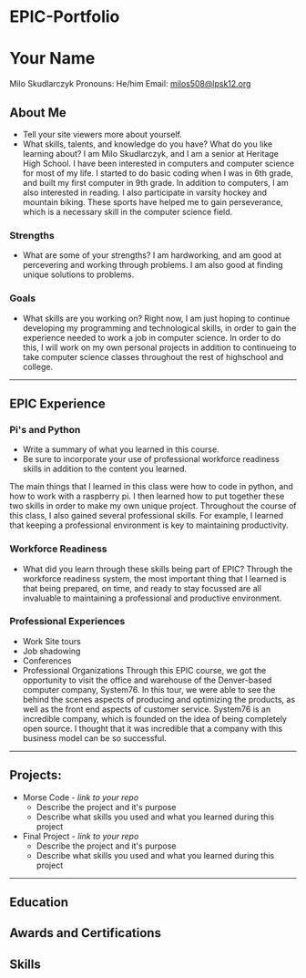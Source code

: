 # EPIC-Portfolio

# Your Name
Milo Skudlarczyk
Pronouns: He/him
Email: milos508@lpsk12.org
## About Me
* Tell your site viewers more about yourself.
* What skills, talents, and knowledge do you have? What do you like learning about?
I am Milo Skudlarczyk, and I am a senior at Heritage High School. I have been interested in computers and computer science for most of my life. I started to do basic coding when I was in 6th grade, and built my first computer in 9th grade. In addition to computers, I am also interested in reading. I also participate in varsity hockey and mountain biking. These sports have helped me to gain perseverance, which is a necessary skill in the computer science field.
### Strengths
- What are some of your strengths?
I am hardworking, and am good at percevering and working through problems. I am also good at finding unique solutions to problems.
### Goals
- What skills are you working on?
Right now, I am just hoping to continue developing my programming and technological skills, in order to gain the experience needed to work a job in computer science. In order to do this, I will work on my own personal projects in addition to continueing to take computer science classes throughout the rest of highschool and college.

---
## EPIC Experience

### Pi's and Python
* Write a summary of what you learned in this course.  
* Be sure to incorporate your use of professional workforce readiness skills in addition to the content you learned.

The main things that I learned in this class were how to code in python, and how to work with a raspberry pi. I then learned how to put together these two skills in order to make my own unique project. Throughout the course of this class, I also gained several professional skills. For example, I learned that keeping a professional environment is key to maintaining productivity.
### Workforce Readiness
- What did you learn through these skills being part of EPIC?
Through the workforce readiness system, the most important thing that I learned is that being prepared, on time, and ready to stay focussed are all invaluable to maintaining a professional and productive environment.
### Professional Experiences
- Work Site tours
- Job shadowing
- Conferences
- Professional Organizations
Through this EPIC course, we got the opportunity to visit the office and warehouse of the Denver-based computer company, System76. In this tour, we were able to see the behind the scenes aspects of producing and optimizing the products, as well as the front end aspects of customer service. System76 is an incredible company, which is founded on the idea of being completely open source. I thought that it was incredible that a company with this business model can be so successful.
---
## Projects: 
-  Morse Code - *link to your repo*
	- Describe the project and it's purpose
	- Describe what skills you used and what you learned during this project
- Final Project - *link to your repo*
	 - Describe the project and it's purpose
	- Describe what skills you used and what you learned during this project


---

## Education
## Awards and Certifications
## Skills
